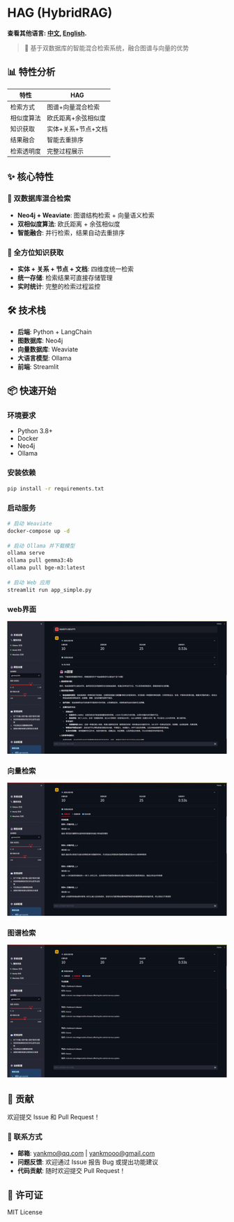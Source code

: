 # HAG (HybridRAG)
**查看其他语言: [中文](README.md), [English](README_EN.md).**
> 🚀 基于双数据库的智能混合检索系统，融合图谱与向量的优势

## 📊 特性分析

| 特性 | HAG |
|------|-----|
| 检索方式 | 图谱+向量混合检索 |
| 相似度算法 | 欧氏距离+余弦相似度 |
| 知识获取 | 实体+关系+节点+文档 |
| 结果融合 | 智能去重排序 |
| 检索透明度 | 完整过程展示 |


## ✨ 核心特性

### 🔄 双数据库混合检索
- **Neo4j + Weaviate**: 图谱结构检索 + 向量语义检索
- **双相似度算法**: 欧氏距离 + 余弦相似度
- **智能融合**: 并行检索，结果自动去重排序

### 🎯 全方位知识获取
- **实体 + 关系 + 节点 + 文档**: 四维度统一检索
- **统一存储**: 检索结果可直接存储管理
- **实时统计**: 完整的检索过程监控


## 🛠️ 技术栈

- **后端**: Python + LangChain
- **图数据库**: Neo4j
- **向量数据库**: Weaviate
- **大语言模型**: Ollama
- **前端**: Streamlit

## 📦 快速开始

### 环境要求
- Python 3.8+
- Docker
- Neo4j
- Ollama

### 安装依赖
```bash
pip install -r requirements.txt
```

### 启动服务
```bash
# 启动 Weaviate
docker-compose up -d

# 启动 Ollama 并下载模型
ollama serve
ollama pull gemma3:4b
ollama pull bge-m3:latest

# 启动 Web 应用
streamlit run app_simple.py
```
### web界面
<!-- 在这里添加使用界面截图 -->
![Web Interface](./images/finalanwser.png)
### 向量检索
![vector Interface](./images/vector.png)
### 图谱检索
![graph Interface](./images/graph.png)

## 🤝 贡献

欢迎提交 Issue 和 Pull Request！

### 📧 联系方式
- **邮箱**: yankmo@qq.com | yankmooo@gmail.com
- **问题反馈**: 欢迎通过 Issue 报告 Bug 或提出功能建议
- **代码贡献**: 随时欢迎提交 Pull Request！

## 📄 许可证

MIT License